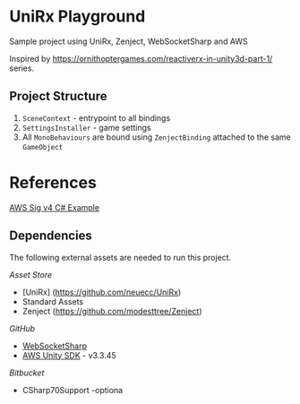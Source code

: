 # UniRx Playground

Sample project using UniRx, Zenject, WebSocketSharp and AWS

Inspired by https://ornithoptergames.com/reactiverx-in-unity3d-part-1/ series.

## Project Structure

1. `SceneContext` - entrypoint to all bindings
2. `SettingsInstaller` - game settings
3. All `MonoBehaviours` are bound using `ZenjectBinding` attached to the same `GameObject`

# References

[AWS Sig v4 C# Example](shttp://docs.aws.amazon.com/AmazonS3/latest/API/sig-v4-examples-using-sdks.html#sig-v4-examples-using-sdk-dotnet)

## Dependencies
The following external assets are needed to run this project.

*Asset Store*
* [UniRx] (https://github.com/neuecc/UniRx)
* Standard Assets
* Zenject (https://github.com/modesttree/Zenject)

*GitHub*
* [WebSocketSharp](https://github.com/sta/websocket-sharp)
* [AWS Unity SDK](https://github.com/aws/aws-sdk-net/blob/master/Unity.README.md) - v3.3.45

*Bitbucket*
* CSharp70Support -optiona